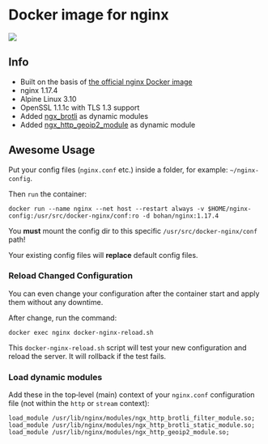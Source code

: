 # Docker image for nginx

[![](https://images.microbadger.com/badges/image/bohan/nginx:1.17.4.svg)](https://hub.docker.com/r/bohan/nginx)

## Info

 * Built on the basis of [the official nginx Docker image](https://github.com/nginxinc/docker-nginx/blob/23a990403d6dbe102bf2c72ab2f6a239e940e3c3/mainline/alpine/Dockerfile)
 * nginx 1.17.4
 * Alpine Linux 3.10
 * OpenSSL 1.1.1c with TLS 1.3 support
 * Added [ngx_brotli](https://github.com/google/ngx_brotli/tree/e505dce68acc190cc5a1e780a3b0275e39f160ca) as dynamic modules
 * Added [ngx_http_geoip2_module](https://github.com/leev/ngx_http_geoip2_module/tree/3.2) as dynamic module

## **Awesome** Usage

Put your config files (`nginx.conf` etc.) inside a folder, for example: `~/nginx-config`.

Then `run` the container:

    docker run --name nginx --net host --restart always -v $HOME/nginx-config:/usr/src/docker-nginx/conf:ro -d bohan/nginx:1.17.4

You **must** mount the config dir to this specific `/usr/src/docker-nginx/conf` path!

Your existing config files will **replace** default config files.

### Reload Changed Configuration

You can even change your configuration after the container start and apply them without any downtime.

After change, run the command:

    docker exec nginx docker-nginx-reload.sh

This `docker-nginx-reload.sh` script will test your new configuration and reload the server. It will rollback if the test fails.

### Load dynamic modules

Add these in the top‑level (main) context of your `nginx.conf` configuration file (not within the `http` or `stream` context):

    load_module /usr/lib/nginx/modules/ngx_http_brotli_filter_module.so;
    load_module /usr/lib/nginx/modules/ngx_http_brotli_static_module.so;
    load_module /usr/lib/nginx/modules/ngx_http_geoip2_module.so;
